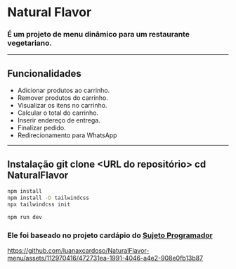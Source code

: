 # Natural Flavor

### É um projeto de menu dinâmico para um restaurante vegetariano.

----
## Funcionalidades

- Adicionar produtos ao carrinho.
- Remover produtos do carrinho.
- Visualizar os itens no carrinho.
- Calcular o total do carrinho.
- Inserir endereço de entrega.
- Finalizar pedido.
- Redirecionamento para WhatsApp 
---
Instalação
git clone <URL do repositório>
cd NaturalFlavor
---
```bash	
npm install
npm install -D tailwindcss
npx tailwindcss init

```
```bash
npm run dev
```
### Ele foi baseado no projeto cardápio do [Sujeto Programador](https://github.com/sujeitoprogramador)


https://github.com/luanaxcardoso/NaturalFlavor-menu/assets/112970416/472731ea-1991-4046-a4e2-908e0fb13b87







